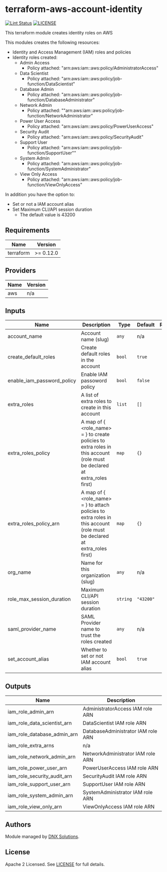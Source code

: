 # terraform-aws-account-identity

[![Lint Status](https://github.com/DNXLabs/terraform-aws-account-identity/workflows/Lint/badge.svg)](https://github.com/DNXLabs/terraform-aws-account-identity/actions)
[![LICENSE](https://img.shields.io/github/license/DNXLabs/terraform-aws-account-identity)](https://github.com/DNXLabs/terraform-aws-account-identity/blob/master/LICENSE)

This terraform module creates identity roles on AWS

This modules creates the following resources:
 - Identity and Access Management (IAM) roles and policies
 - Identity roles created:
    - Admin Access
      - Policy attached: "arn:aws:iam::aws:policy/AdministratorAccess"
    - Data Scientist
      - Policy attached: "arn:aws:iam::aws:policy/job-function/DataScientist"
    - Database Admin
      - Policy attached: "arn:aws:iam::aws:policy/job-function/DatabaseAdministrator"
    - Network Admin
      - Policy attached: ""arn:aws:iam::aws:policy/job-function/NetworkAdministrator"
    - Power User Access
      - Policy attached: "arn:aws:iam::aws:policy/PowerUserAccess"
    - Security Audit
      - Policy attached: "arn:aws:iam::aws:policy/SecurityAudit"
    - Support User
      - Policy attached: "arn:aws:iam::aws:policy/job-function/SupportUser""
    - System Admin
      - Policy attached: "arn:aws:iam::aws:policy/job-function/SystemAdministrator"
    - View Only Access
      - Policy attached: "arn:aws:iam::aws:policy/job-function/ViewOnlyAccess"

  In addition you have the option to:

   - Set or not a IAM account alias
   - Set Maximum CLI/API session duration
      - The default value is 43200

<!--- BEGIN_TF_DOCS --->

## Requirements

| Name | Version |
|------|---------|
| terraform | >= 0.12.0 |

## Providers

| Name | Version |
|------|---------|
| aws | n/a |

## Inputs

| Name | Description | Type | Default | Required |
|------|-------------|------|---------|:--------:|
| account\_name | Account name (slug) | `any` | n/a | yes |
| create\_default\_roles | Create default roles in the account | `bool` | `true` | no |
| enable\_iam\_password\_policy | Enable IAM passoword policy | `bool` | `false` | no |
| extra\_roles | A list of extra roles to create in this account | `list` | `[]` | no |
| extra\_roles\_policy | A map of { <role\_name> = <json policy> } to create policies to extra roles in this account (role must be declared at extra\_roles first) | `map` | `{}` | no |
| extra\_roles\_policy\_arn | A map of { <role\_name> = <policy arn> } to attach policies to extra roles in this account (role must be declared at extra\_roles first) | `map` | `{}` | no |
| org\_name | Name for this organization (slug) | `any` | n/a | yes |
| role\_max\_session\_duration | Maximum CLI/API session duration | `string` | `"43200"` | no |
| saml\_provider\_name | SAML Provider name to trust the roles created | `any` | n/a | yes |
| set\_account\_alias | Whether to set or not IAM account alias | `bool` | `true` | no |

## Outputs

| Name | Description |
|------|-------------|
| iam\_role\_admin\_arn | AdministratorAccess IAM role ARN |
| iam\_role\_data\_scientist\_arn | DataScientist IAM role ARN |
| iam\_role\_database\_admin\_arn | DatabaseAdministrator IAM role ARN |
| iam\_role\_extra\_arns | n/a |
| iam\_role\_network\_admin\_arn | NetworkAdministrator IAM role ARN |
| iam\_role\_power\_user\_arn | PowerUserAccess IAM role ARN |
| iam\_role\_security\_audit\_arn | SecurityAudit IAM role ARN |
| iam\_role\_support\_user\_arn | SupportUser IAM role ARN |
| iam\_role\_system\_admin\_arn | SystemAdministrator IAM role ARN |
| iam\_role\_view\_only\_arn | ViewOnlyAccess IAM role ARN |

<!--- END_TF_DOCS --->

## Authors

Module managed by [DNX Solutions](https://github.com/DNXLabs).

## License

Apache 2 Licensed. See [LICENSE](https://github.com/DNXLabs/terraform-aws-account-identity/blob/master/LICENSE) for full details.